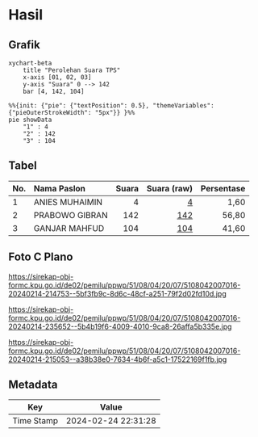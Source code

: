 # Hasil

## Grafik

```mermaid
xychart-beta
    title "Perolehan Suara TPS"
    x-axis [01, 02, 03]
    y-axis "Suara" 0 --> 142
    bar [4, 142, 104]
```

```mermaid
%%{init: {"pie": {"textPosition": 0.5}, "themeVariables": {"pieOuterStrokeWidth": "5px"}} }%%
pie showData
    "1" : 4
    "2" : 142
    "3" : 104
```

## Tabel

| No. | Nama Paslon    | Suara | Suara (raw) | Persentase |
|:--- |:-------------- | -----:| -----------:| ----------:|
| 1   | ANIES MUHAIMIN | 4     | [4][p-1]    | 1,60       |
| 2   | PRABOWO GIBRAN | 142   | [142][p-2]  | 56,80      |
| 3   | GANJAR MAHFUD  | 104   | [104][p-3]  | 41,60      |


[p-1]: https://github.com/gigit-pemilu/pemilu-2024-51-bali/blob/main/pilpres/hitung-suara/sub/51-bali/sub/08-buleleng/sub/04-banjar/sub/2007-gobleg/sub/016-tps/sub/paslon-1.txt
[p-2]: https://github.com/gigit-pemilu/pemilu-2024-51-bali/blob/main/pilpres/hitung-suara/sub/51-bali/sub/08-buleleng/sub/04-banjar/sub/2007-gobleg/sub/016-tps/sub/paslon-2.txt
[p-3]: https://github.com/gigit-pemilu/pemilu-2024-51-bali/blob/main/pilpres/hitung-suara/sub/51-bali/sub/08-buleleng/sub/04-banjar/sub/2007-gobleg/sub/016-tps/sub/paslon-3.txt

## Foto C Plano

https://sirekap-obj-formc.kpu.go.id/de02/pemilu/ppwp/51/08/04/20/07/5108042007016-20240214-214753--5bf3fb9c-8d6c-48cf-a251-79f2d02fd10d.jpg

https://sirekap-obj-formc.kpu.go.id/de02/pemilu/ppwp/51/08/04/20/07/5108042007016-20240214-235652--5b4b19f6-4009-4010-9ca8-26affa5b335e.jpg

https://sirekap-obj-formc.kpu.go.id/de02/pemilu/ppwp/51/08/04/20/07/5108042007016-20240214-215053--a38b38e0-7634-4b6f-a5c1-17522169f1fb.jpg


## Metadata

| Key        | Value               |
| ---------- | ------------------- |
| Time Stamp | 2024-02-24 22:31:28 |



